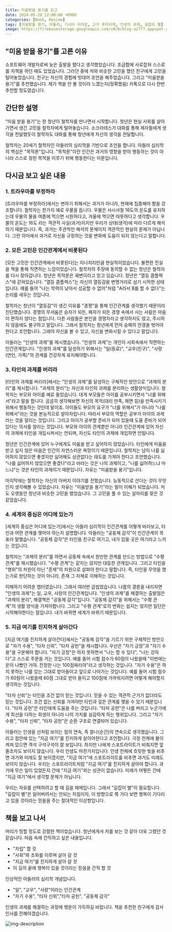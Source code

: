 ```yaml
---
title: 미움받을 용기를 읽고
date: 2024-05-20 22:00:00 +0900
categories: [Book, Review]
tags: [미움받을 용기, 아들러, 기시미 이치로, 고가 후미타케, 인생의 과제, 길잡이 별]
image: https://firebasestorage.googleapis.com/v0/b/blog-a27f7.appspot.com/o/images%2Fposts%2Fcourage-to-be-disliked%2Fcourage-to-be-disliked.jpg?alt=media&token=fa603d42-07af-4f86-b59d-6b9e72ae90ca
---
```


## "미움 받을 용기"를 고른 이유
소프트웨어 개발자로써 늦은 출발을 했다고 생각했었습니다. 조급함에 사로잡혀 스스로를 자책을 하던 때도 있었습니다. 그러던 중에 저와 비슷한 고민을 했던 친구에게 고민을 털어놓았습니다. 친구는 자신의 경험에 빗대어 조언을 해주었습니다. 그리고 "미움받을 용기"를 추천했습니다. 제가 책을 안 볼 것이라 느꼈는지(정확했음) 카톡으로 다시 한번 추천할 정도였습니다.

## 간단한 설명
"미움 받을 용기"는 한 청년이 철학자를 만나면서 시작합니다. 청년은 현실 사회를 살아가면서 생긴 고민을 철학자에게 털어놓습니다. 소크라테스가 대화를 통해 제자들에게 생각을 전달했듯이 철학자도 대화를 통해 청년에게 자신의 생각을 전달합니다.

철학자는 20세기 철학자인 아들러의 심리학을 기반으로 조언을 합니다. 아들러 심리학의 핵심은 "목적론"입니다. "목적론"이란 인간은 과거의 영향을 받아 행동하는 것이 아니라 스스로 정한 목적을 이루기 위해 행동한다는 이론입니다.

## 다시금 보고 싶은 내용

### 1. 트라우마를 부정하라
[트라우마를 부정하라]에서는 변하기 위해서는 과거가 아니라, 현재에 집중해야 함을 강조합니다. 철학자는 한가지 예로 우물을 듭니다. 우물은 사시사철 16도의 온도를 유지하는데 우물의 물을 여름에 먹으면 시원하다고, 겨울에 먹으면 따뜻하다고 생각합니다. 우물의 온도는 16도 라는 객관적 사실(과거)이지만 우리가 상태(생각)에 따라 다르게 해석하기 때문입니다. 즉, 과거는 주관적인 해석의 문제이지 객관적인 현실의 문제가 아닙니다. 그런 의미에서 과거로 자신을 규정하는 것을 변화에 도움이 되지 않는다고 말합니다.

### 2. 모든 고민은 인간관계에서 비롯된다
[모든 고민은 인간관계에서 비롯된다]는 지나치리만큼 현실적이었습니다. 불편한 진실을 책을 통해 직면하는 느낌이었습니다. 철학자의 주장에 동의할 수 없는 청년은 철학자를 다시 찾아갑니다. 청년은 목적론은 궤변이라고 믿고 있습니다. 청년은 "열등 콤플렉스"에 갇혀있습니다. "열등 콤플렉스"는 자신의 열등감을 변명거리로 삼기 시작한 상태입니다. 예를 들어 "나는 학력이 낮아서 성공할 수 없어"처럼 "A라서 B를 할 수 없다"는 논리를 세우는 것입니다. 

철학자는 청년이 "열등감"이 생긴 이유를 "경쟁"을 통해 인간관계를 생각했기 때문이라 진단했습니다. 경쟁의 무서움은 승자가 되든, 패자가 되든 경쟁 속에서 사는 사람은 마음이 편하지 않다는 점입니다. 다른 사람들은 본인을 경쟁자라고 생각하지도 않고, 주시하지 않음에도 불구하고 말입니다. 그래서 철학자는 청년에게 먼저 승패의 안경을 벗어야 한다고 조언합니다. 그래야 자신을 볼 수 있고, 자신을 변화시킬 수 있다고 말입니다.

아들러는 "인생의 과제"를 제시했습니다. "인생의 과제"는 개인이 사회속에서 직면하는 인간관계입니다. "인생의 과제"를 달성하기 위해서는 "일(동료)", "교우(친구)", "사랑(연인, 가족)"의 관계를 건강하게 유지해야합니다.

### 3. 타인의 과제를 버리라
[타인의 과제를 버리라]에서는 "인생의 과제"를 달성하는 구체적인 방안으로 "과제의 분리"를 제시합니다. "과제의 분리"는 자신과 타인의 과제를 분리하는 생활양식입니다. 철학자는 부모와 아이를 예로 들었습니다. 대게 부모들은 아이를 공부시키면서 "너를 위해서"라고 말을 합니다. 곰곰히 생각해보면 자신의 목적(대리 만족, 체면 등)을 만족시키기 위해서 행동하는 것인데 말이죠. 아이들도 부모의 요구가 "너를 위해서"가 아니라 "나를 위해서"라는 것을 본능적으로 알아차립니다. 따라서 부모의 역할은 공부가 아이의 과제라는 것을 알리는 것입니다. 그리고 아이가 공부할 준비가 되어 있을때 도울 준비가 되어 있다는 의사를 알리는 것입니다. 부모와 아이의 관계뿐만 아니라 인간관계에 있어 자신의 과제에 타인을 개입시켜서는 안되며, 자신도 타인의 과제에 개입하면 안됩니다.

청년은 인간관계에 있어 누구에게도 미움을 받고 싶어하지 않았습니다. 타인에게 미움을 받고 싶지 않은 마음은 인간의 자연스러운 욕망이기 때문입니다. 철학자는 남이 나를 싫어하지 않았으면 좋겠지만 싫어해도 상관없다는 태도를 가져야 한다고 조언했습니다. "나를 싫어하지 않았으면 좋겠다"라고 바라는 것은 나의 과제이고, "나를 싫어하느냐 마느냐"는 것은 타인의 과제이기 때문입니다. 자유는 "미움받을 용기"입니다.

마지막에는 철학자는 자신의 아버지 이야기를 전했습니다. 능동적으로 산다는 것이 무엇인지 생각해볼 수 있었습니다. 자유는 "미움받을 용기"라는 말이 이해가 되었습니다. 저도 오랫동안 청년과 비슷한 고민을 했었습니다. 그 고민을 풀 수 있는 실마리를 찾은 것 같았습니다.

### 4. 세계의 중심은 어디에 있는가
[세계의 중심은 어디에 있는가]에서는 아들러 심리학이 인간관계를 어떻게 바라보고, 타인과 어떤 관계를 맺어야 하는지 설명합니다. 아들러는 "공동체 감각"이 인간관계의 목표라 말했습니다. "공동체 감각"은 타인을 친구로 여기고, 내가 있을 곳은 여기라고 느끼는 것입니다.

철학자는 "과제의 분리"를 하면서 공동체 속에서 원만한 관계를 만드는 방법으로 "수평 관계"를 제시했습니다. "수평 관계"는 같지는 않지만 대등한 관계입니다. 그리고 타인을 "행위"의 차원이 아닌 "존재"의 차원으로 살펴야 한다고 말합니다. 즉, 타인을 무엇을 했는가로 판단하는 것이 아니라, 존재 그 자체로 이해하는 것입니다.

이해하기 어려운 챕터였습니다. 그래서 여러번 곱씹었습니다. 나름의 결론을 내리자면 "인생의 과제"는 일, 교우, 사랑의 인간관계입니다. "인생의 과제"를 해결하는 출발점은 "과제의 분리", 해결책은 "공동체 감각"입니다. "공동체 감각"을 위해서는 "수평 관계"의 생활 양식을 가져야합니다. 그리고 "수평 관계"로의 변화는 쉽지는 않지만 일단은 시작해야한다는 점입니다. 내가 바뀌면 세계가 바뀌기 때문입니다.

### 5. 지금 여기를 진지하게 살아간다
[지금 여기를 진지하게 살아간다]에서는 "공동체 감각"을 기르기 위한 구체적인 방안으로 "자기 수용", "타자 신뢰", "타자 공헌"을 제시합니다. 우선은 "자기 긍정"과 "자기 수용"을 구분해야 합니다. "자기 긍정"은 하지 못하면서 "나는 할 수 있다", "나는 강하다"고 스스로 주문을 거는 것입니다. 예를 들어 시험 점수가 60점이 나왔을때 "이번에는 운이 나빴던 거야. 진정한 나는 100점짜리야"라고 생각하는 것입니다. "자기 수용"은 하지 못하는 나를 있는 그대로 받아들이고 앞으로 나아가는 것입니다. 예를 들어 시험 점수가 60점이 나왔을때 60점 그대로 받아 들이고 100점에 가까워지려면 어떻게 해야할지 생각하는 것입니다.

"타자 신뢰"는 타인을 조건 없이 믿는 것입니다. 믿을 수 있는 객관적 근거가 없더라도 믿는 것입니다. 조건 없는 신뢰를 가져야만 타인과 깊은 관계를 맺을 수 있기 때문입니다. "타자 공헌"은 타인에게 도움을 주는 것입니다. "타자 공헌"은 나를 버리고 누군가에게 최선을 다하는 희생이 아니라 나의 가치를 실감하게 하는 행위입니다. 그리고 "자기 수용", "타자 신뢰", "타자 공헌"은 순환 구조로 연결되어 있습니다. 

아들러는 인생을 선처럼 보이는 점의 연속, 즉 찰나(순간)의 연속으로 생각했습니다. 그리고 점안에 있는 "지금 여기"를 진지하게 살아야한다고 조언합니다. 극장 전체에 불이 켜져 있으면 객석 구석구석이 잘 보입니다. 하지만 나에게 스포트라이트가 비춰지면 앞 줄조차도 보이지 않습니다. 우리 인생도 마찬가지입니다. 인생 전체에 흐릿한 빛을 비추면 과거와 미래도 잘 보이겠지만, "지금 여기"에 스포트라이트를 비추면 과거도 미래도 보이지 않습니다. 우리는 스포트라이트처럼 "지금 여기"를 진지하게 살아야 합니다. 과거에 무슨 일이 있었든지 간에 "지금 여기"와는 상관이 없습니다. 미래가 어떻든 간에 "지금 여기"에서 생각할 문제가 아닙니다.

우리는 자유를 선택하려고 할 때 길을 헤메입니다. 그래서 "길잡이 별"이 필요합니다. "길잡이 별"은 잃어버려서는 안되는 지침이자, 이 방향으로 쭉 가다 보면 행복이 기다리고 있을 것이라는 믿을을 주는 절대적인 이상향입니다. 

## 책을 보고 나서
머리가 띵할 정도로 강렬한 책이었습니다. 청년에게서 저를 보는 것 같아 더욱 그랬던 것 같습니다. 마음 속에 간직하고 싶은 내용입니다.

- "자립" 할 것
- "사회"와 조화를 이루며 살아 갈 것
- "지금 여기"를 진지하게 살아 갈 것
- 이 길의 끝에 행복이 있을 것이라는 믿음을 간직 할 것

인상적인 아들러의 심리학 개념입니다.

- "일", "교우", "사랑"이라는 인간관계
- "자기 수용", "타자 신뢰","타자 공헌", "공동체 감각"

인생의 과제를 해결하는 과정에 행운이 가득하길 바랍니다. 책을 추천한 친구에게 감사 인사를 전해야겠습니다.

![img-description](https://firebasestorage.googleapis.com/v0/b/blog-a27f7.appspot.com/o/images%2Fposts%2Fcourage-to-be-disliked%2Fwalk.jpg?alt=media&token=40f79a9e-23be-4bbb-b361-316a905dfa83)